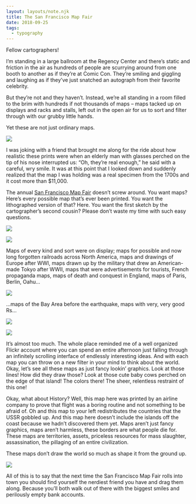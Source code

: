 ```yaml
---
layout: layouts/note.njk
title: The San Francisco Map Fair
date: 2018-09-25
tags:
  - typography
---
```


Fellow cartographers!

I’m standing in a large ballroom at the Regency Center and there’s static and friction in the air as hundreds of people are scurrying around from one booth to another as if they’re at Comic Con. They’re smiling and giggling and laughing as if they’ve just snatched an autograph from their favorite celebrity.

But they’re not and they haven’t. Instead, we’re all standing in a room filled to the brim with hundreds if not thousands of maps – maps tacked up on displays and racks and stalls, left out in the open air for us to sort and filter through with our grubby little hands.

Yet these are not just ordinary maps.

![](https://buttondown.s3.us-west-2.amazonaws.com/images/d4132ffd-55ac-4e33-9350-a218308dac42.jpg)

I was joking with a friend that brought me along for the ride about how realistic these prints were when an elderly man with glasses perched on the tip of his nose interrupted us: “Oh, they’re real enough,” he said with a careful, wry smile. It was at this point that I looked down and suddenly realized that the map I was holding was a real specimen from the 1700s and it cost more than \$11,000.

The annual [San Francisco Map Fair](https://sanfranciscomapfair.com/) doesn’t screw around. You want maps? Here’s every possible map that’s ever been printed. You want the lithographed version of that? Here. You want the first sketch by the cartographer’s second cousin? Please don’t waste my time with such easy questions.

![](https://buttondown.s3.us-west-2.amazonaws.com/images/075ce425-a026-40c6-b1bf-3af1fc8c1396.jpg)

![](https://buttondown.s3.us-west-2.amazonaws.com/images/440d03f5-35bf-4374-a402-3cd234cf5284.jpg)

Maps of every kind and sort were on display; maps for possible and now long forgotten railroads across North America, maps and drawings of Europe after WWI, maps drawn up by the military that drew an American-made Tokyo after WWII, maps that were advertisements for tourists, French propaganda maps, maps of death and conquest in England, maps of Paris, Berlin, Oahu...

![](https://buttondown.s3.us-west-2.amazonaws.com/images/1f298565-2592-4665-9c8e-dacffe626f89.jpg)

…maps of the Bay Area before the earthquake, maps with very, very good Rs…

![](https://buttondown.s3.us-west-2.amazonaws.com/images/2c59b7f6-ea75-4549-9f2c-fb453327dbb6.jpg)

![](https://buttondown.s3.us-west-2.amazonaws.com/images/82505531-7ff5-4c0f-b42b-3e47b3099781.jpg)

It’s almost too much. The whole place reminded me of a well organized Flickr account where you can spend an entire afternoon just falling through an infinitely scrolling interface of endlessly interesting ideas. And with each map you can throw on a new filter in your mind to think about the world. Okay, let’s see all these maps as just fancy lookin’ graphics. Look at those lines! How did they draw those? Look at those cute baby cows perched on the edge of that island! The colors there! The sheer, relentless restraint of this one!

Okay, what about History? Well, this map here was printed by an airline company to prove that flight was a boring routine and not something to be afraid of. Oh and this map to your left redistributes the countries that the USSR gobbled up. And this map here doesn’t include the islands off the coast because we hadn’t discovered them yet. Maps aren’t just fancy graphics, maps aren’t harmless, these borders are what people die for. These maps are territories, assets, priceless resources for mass slaughter, assassination, the pillaging of an entire civilization.

These maps don’t draw the world so much as shape it from the ground up.

![](https://buttondown.s3.us-west-2.amazonaws.com/images/4701898a-dfab-478a-85e9-7b631dba634a.jpg)

All of this is to say that the next time the San Francisco Map Fair rolls into town you should find yourself the nerdiest friend you have and drag them along. Because you’ll both walk out of there with the biggest smiles and perilously empty bank accounts.
